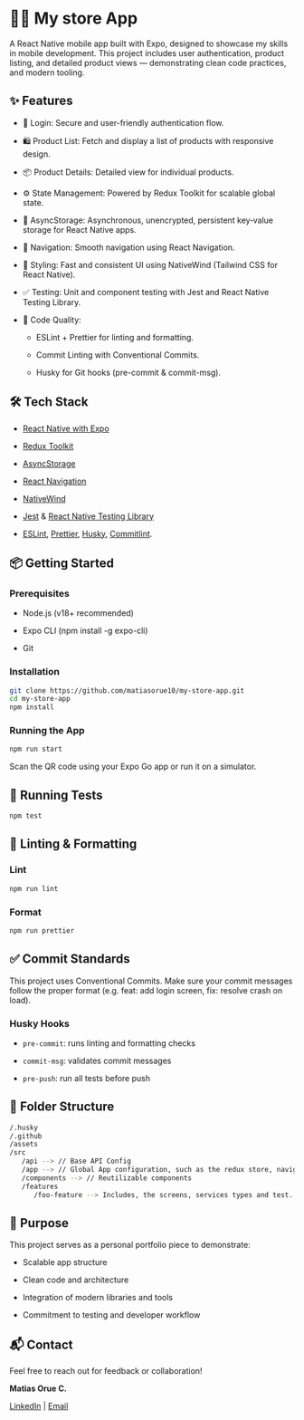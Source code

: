 # 🧑‍💻 My store App

A React Native mobile app built with Expo, designed to showcase my skills in mobile development. This project includes user authentication, product listing, and detailed product views — demonstrating clean code practices, and modern tooling.

## ✨ Features

- 🔐 Login: Secure and user-friendly authentication flow.

- 🛍️ Product List: Fetch and display a list of products with responsive design.

- 📦 Product Details: Detailed view for individual products.

- ⚙️ State Management: Powered by Redux Toolkit for scalable global state.

- 💾 AsyncStorage: Asynchronous, unencrypted, persistent key‑value storage for React Native apps.

- 🧭 Navigation: Smooth navigation using React Navigation.

- 🎨 Styling: Fast and consistent UI using NativeWind (Tailwind CSS for React Native).

- ✅ Testing: Unit and component testing with Jest and React Native Testing Library.

- 🧼 Code Quality:

  - ESLint + Prettier for linting and formatting.

  - Commit Linting with Conventional Commits.

  - Husky for Git hooks (pre-commit & commit-msg).

## 🛠️ Tech Stack

- [React Native with Expo](https://reactnative.dev/docs/environment-setup#start-a-new-react-native-project-with-expo)

- [Redux Toolkit](https://redux-toolkit.js.org/)

- [AsyncStorage](https://react-native-async-storage.github.io/async-storage/)

- [React Navigation](https://reactnavigation.org/)

- [NativeWind](https://www.nativewind.dev/)

- [Jest](https://jestjs.io/docs/tutorial-react-native) & [React Native Testing Library](https://testing-library.com/docs/react-native-testing-library/intro/)

- [ESLint](https://eslint.org/), [Prettier](https://prettier.io/), [Husky](https://typicode.github.io/husky/), [Commitlint](https://commitlint.js.org/).

## 📦 Getting Started

### Prerequisites

- Node.js (v18+ recommended)

- Expo CLI (npm install -g expo-cli)

- Git

### Installation

```bash
git clone https://github.com/matiasorue10/my-store-app.git
cd my-store-app
npm install
```

### Running the App

```bash
npm run start
```

Scan the QR code using your Expo Go app or run it on a simulator.

## 🧪 Running Tests

```bash
npm test
```

## 🧹 Linting & Formatting

### Lint

```bash
npm run lint
```

### Format

```bash
npm run prettier
```

## ✅ Commit Standards

This project uses Conventional Commits. Make sure your commit messages follow the proper format (e.g. feat: add login screen, fix: resolve crash on load).

### Husky Hooks

- `pre-commit`: runs linting and formatting checks

- `commit-msg`: validates commit messages

- `pre-push`: run all tests before push

## 📁 Folder Structure

```bash
/.husky
/.github
/assets
/src
   /api --> // Base API Config
   /app --> // Global App configuration, such as the redux store, navigation and hooks
   /components --> // Reutilizable components
   /features
      /foo-feature --> Includes, the screens, services types and test. Also you can find sub-features here.
```

## 🚀 Purpose

This project serves as a personal portfolio piece to demonstrate:

- Scalable app structure

- Clean code and architecture

- Integration of modern libraries and tools

- Commitment to testing and developer workflow

## 📬 Contact

Feel free to reach out for feedback or collaboration!

**Matias Orue C.**

[LinkedIn](https://www.linkedin.com/in/matias-orue10/) | [Email](mailto:matiasorue@hotmail.com)
